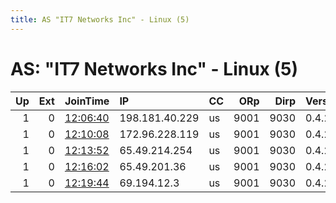 ```yaml
---
title: AS "IT7 Networks Inc" - Linux (5)
---
```


# AS: "IT7 Networks Inc" - Linux (5)

|   Up |   Ext | JoinTime                                                                                            | IP             | CC   |   ORp |   Dirp | Version   | Contact   | Nickname   |   eFamMembers |
|-----:|------:|:----------------------------------------------------------------------------------------------------|:---------------|:-----|------:|-------:|:----------|:----------|:-----------|--------------:|
|    1 |     0 | [12:06:40](https://metrics.torproject.org/rs.html#details/3C384D6002A0B0DD30F6C816E54DDBEB5DD12795) | 198.181.40.229 | us   |  9001 |   9030 | 0.4.2.7   | None      | Unnamed    |             1 |
|    1 |     0 | [12:10:08](https://metrics.torproject.org/rs.html#details/012A63A6591CD06A0F27F78C2D604219C757185A) | 172.96.228.119 | us   |  9001 |   9030 | 0.4.2.7   | None      | Unnamed    |             1 |
|    1 |     0 | [12:13:52](https://metrics.torproject.org/rs.html#details/C92367D6DF9570160CD0D6503D88F192B4C09458) | 65.49.214.254  | us   |  9001 |   9030 | 0.4.2.7   | None      | Unnamed    |             1 |
|    1 |     0 | [12:16:02](https://metrics.torproject.org/rs.html#details/ACD628814744840F7FD9722C013DAE14DEC4A302) | 65.49.201.36   | us   |  9001 |   9030 | 0.4.2.7   | None      | Unnamed    |             1 |
|    1 |     0 | [12:19:44](https://metrics.torproject.org/rs.html#details/F3DE204250CAF6A73A1AEAC8319F49E8730B8562) | 69.194.12.3    | us   |  9001 |   9030 | 0.4.2.7   | None      | Unnamed    |             1 |
